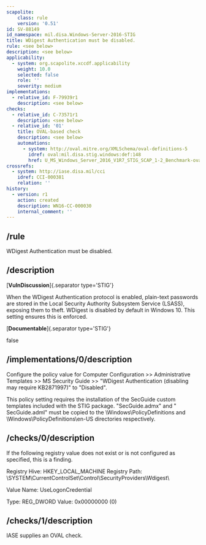 ```yaml
---
scapolite:
    class: rule
    version: '0.51'
id: SV-88149
id_namespace: mil.disa.Windows-Server-2016-STIG
title: WDigest Authentication must be disabled.
rule: <see below>
description: <see below>
applicability:
  - system: org.scapolite.xccdf.applicability
    weight: 10.0
    selected: false
    role: ''
    severity: medium
implementations:
  - relative_id: F-79939r1
    description: <see below>
checks:
  - relative_id: C-73571r1
    description: <see below>
  - relative_id: '01'
    title: OVAL-based check
    description: <see below>
    automations:
      - system: http://oval.mitre.org/XMLSchema/oval-definitions-5
        idref: oval:mil.disa.stig.windows:def:148
        href: U_MS_Windows_Server_2016_V1R7_STIG_SCAP_1-2_Benchmark-oval.xml
crossrefs:
  - system: http://iase.disa.mil/cci
    idref: CCI-000381
    relation: ''
history:
  - version: r1
    action: created
    description: WN16-CC-000030
    internal_comment: ''
---
```



## /rule

WDigest Authentication must be disabled.

## /description

[**VulnDiscussion**]{.separator type='STIG'}

When the WDigest Authentication protocol is enabled, plain-text passwords are stored in the Local Security Authority Subsystem Service (LSASS), exposing them to theft. WDigest is disabled by default in Windows 10. This setting ensures this is enforced.

[**Documentable**]{.separator type='STIG'}

false

## /implementations/0/description

Configure the policy value for Computer Configuration >> Administrative Templates >> MS Security Guide >> "WDigest Authentication (disabling may require KB2871997)" to "Disabled".

This policy setting requires the installation of the SecGuide custom templates included with the STIG package. "SecGuide.admx" and " SecGuide.adml" must be copied to the \Windows\PolicyDefinitions and \Windows\PolicyDefinitions\en-US directories respectively.

## /checks/0/description

If the following registry value does not exist or is not configured as specified, this is a finding.

Registry Hive:  HKEY_LOCAL_MACHINE
Registry Path:  \SYSTEM\CurrentControlSet\Control\SecurityProviders\Wdigest\

Value Name:  UseLogonCredential

Type:  REG_DWORD
Value:  0x00000000 (0)

## /checks/1/description

IASE supplies an OVAL check.
